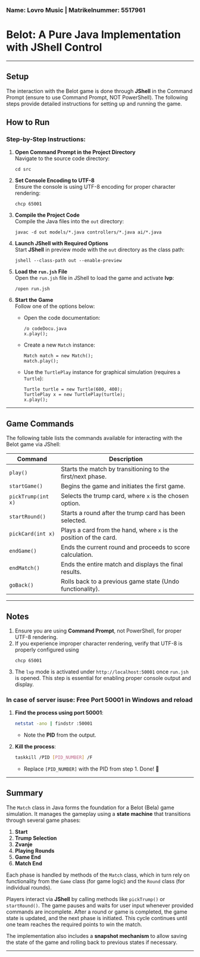 ### Name: Lovro Music | Matrikelnummer: 5517961

# Belot: A Pure Java Implementation with JShell Control

---

## Setup

The interaction with the Belot game is done through **JShell** in the Command Prompt (ensure to use Command Prompt, NOT PowerShell). The following steps provide detailed instructions for setting up and running the game.

## How to Run

### Step-by-Step Instructions:

1. **Open Command Prompt in the Project Directory**  
   Navigate to the source code directory:  
   ```shell
   cd src
   ```

2. **Set Console Encoding to UTF-8**  
   Ensure the console is using UTF-8 encoding for proper character rendering:  
   ```shell
   chcp 65001
   ```

3. **Compile the Project Code**  
   Compile the Java files into the `out` directory:  
   ```shell
   javac -d out models/*.java controllers/*.java ai/*.java
   ```

4. **Launch JShell with Required Options**  
   Start **JShell** in preview mode with the `out` directory as the class path:  
   ```shell
   jshell --class-path out --enable-preview
   ```

5. **Load the `run.jsh` File**  
   Open the `run.jsh` file in JShell to load the game and activate **lvp**:  
   ```shell
   /open run.jsh
   ```

6. **Start the Game**  
   Follow one of the options below:

   - Open the code documentation:
     ```shell
     /o codeDocu.java
     x.play();
     ```
   
   - Create a new `Match` instance:  
     ```shell
     Match match = new Match();
     match.play();
     ```
   
   - Use the `TurtlePlay` instance for graphical simulation (requires a `Turtle`):  
     ```shell
     Turtle turtle = new Turtle(600, 400);
     TurtlePlay x = new TurtlePlay(turtle);
     x.play();
     ```

---

## Game Commands

The following table lists the commands available for interacting with the Belot game via JShell:

| **Command**        | **Description**                                                                 |
|---------------------|---------------------------------------------------------------------------------|
| `play()`           | Starts the match by transitioning to the first/next phase.                         |
| `startGame()`      | Begins the game and initiates the first game.                                 |
| `pickTrump(int x)` | Selects the trump card, where `x` is the chosen option.                        |
| `startRound()`     | Starts a round after the trump card has been selected.                        |
| `pickCard(int x)`  | Plays a card from the hand, where `x` is the position of the card.             |
| `endGame()`        | Ends the current round and proceeds to score calculation.                     |
| `endMatch()`       | Ends the entire match and displays the final results.                         |
| `goBack()`         | Rolls back to a previous game state (Undo functionality).                     |

---

## Notes

1. Ensure you are using **Command Prompt**, not PowerShell, for proper UTF-8 rendering.
2. If you experience improper character rendering, verify that UTF-8 is properly configured using  
   ```shell
   chcp 65001
   ```
3. The `lvp` mode is activated under `http://localhost:50001` once `run.jsh` is opened. This step is essential for enabling proper console output and display.

### In case of server isuse: Free Port 50001 in Windows and reload

1. **Find the process using port 50001**:  
   ```bash
   netstat -ano | findstr :50001
   ```
   - Note the **PID** from the output.

2. **Kill the process**:  
   ```bash
   taskkill /PID [PID_NUMBER] /F
   ```
   - Replace `[PID_NUMBER]` with the PID from step 1. Done! 🎉 

---
## Summary

The `Match` class in Java forms the foundation for a Belot (Bela) game simulation. It manages the gameplay using a **state machine** that transitions through several game phases:

1. **Start**
2. **Trump Selection**
3. **Zvanje**
4. **Playing Rounds**
5. **Game End**
6. **Match End**

Each phase is handled by methods of the `Match` class, which in turn rely on functionality from the `Game` class (for game logic) and the `Round` class (for individual rounds). 

Players interact via **JShell** by calling methods like `pickTrump()` or `startRound()`. The game pauses and waits for user input whenever provided commands are incomplete. After a round or game is completed, the game state is updated, and the next phase is initiated. This cycle continues until one team reaches the required points to win the match.

The implementation also includes a **snapshot mechanism** to allow saving the state of the game and rolling back to previous states if necessary.

---
